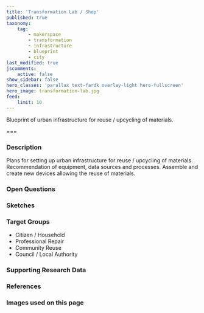 ```yaml
---
title: 'Transformation Lab / Shop'
published: true
taxonomy:
    tag:
        - makerspace
        - transformation
        - infrastructure
        - blueprint
        - city
last_modified: true
jscomments:
    active: false
show_sidebar: false
hero_classes: 'parallax text-fardk overlay-light hero-fullscreen'
hero_image: transformation-lab.jpg
feed:
    limit: 10
---
```


Blueprint of urban infrastructure for reuse / upcycling of materials.

===

### Description

Plans for setting up urban infrastructure for reuse / upcycling of materials. Recommendation of equipment, data sources and processes. Assemble and create new devices allowing the reuse of materials.

### Open Questions

### Sketches

### Target Groups

- Citizen / Household
- Professional Repair
- Community Reuse
- Council / Local Authority

### Supporting Research Data

### References

### Images used on this page

